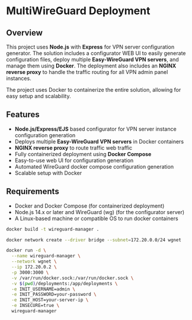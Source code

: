 # MultiWireGuard Deployment

## Overview

This project uses **Node.js** with **Express** for VPN server configuration generator. The solution includes a configurator WEB UI to easily generate configuration files, deploy multiple **Easy-WireGuard VPN servers**, and manage them using **Docker**. The deployment also includes an **NGINX reverse proxy** to handle the traffic routing for all VPN admin panel instances.

The project uses Docker to containerize the entire solution, allowing for easy setup and scalability.

## Features

- **Node.js/Express/EJS** based configurator for VPN server instance configuration generation
- Deploys multiple **Easy-WireGuard VPN servers** in Docker containers
- **NGINX reverse proxy** to route traffic web traffic
- Fully containerized deployment using **Docker Compose**
- Easy-to-use web UI for configuration generation
- Automated WireGuard docker compose configuration generation
- Scalable setup with Docker

## Requirements

- Docker and Docker Compose (for containerized deployment)
- Node.js 14.x or later and WireGuard (wg) (for the configurator server)
- A Linux-based machine or compatible OS to run docker containers

```sh
docker build -t wireguard-manager .
```

```sh
docker network create --driver bridge --subnet=172.20.0.0/24 wgnet
```

```sh
docker run -d \
  --name wireguard-manager \
  --network wgnet \
  --ip 172.20.0.2 \
  -p 3000:3000 \
  -v /var/run/docker.sock:/var/run/docker.sock \
  -v $(pwd)/deployments:/app/deployments \
  -e INIT_USERNAME=admin \
  -e INIT_PASSWORD=your-password \
  -e INIT_HOST=your-server-ip \
  -e INSECURE=true \
  wireguard-manager
```
